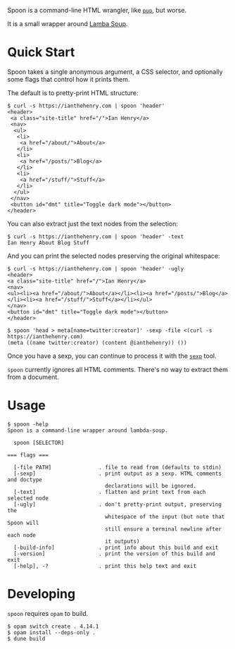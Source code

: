 Spoon is a command-line HTML wrangler, like [`pup`](https://github.com/ericchiang/pup), but worse.

It is a small wrapper around [Lamba Soup](https://github.com/aantron/lambdasoup).

# Quick Start

Spoon takes a single anonymous argument, a CSS selector, and optionally some flags that control how it prints them.

The default is to pretty-print HTML structure:

```
$ curl -s https://ianthehenry.com | spoon 'header'
<header>
 <a class="site-title" href="/">Ian Henry</a>
 <nav>
  <ul>
   <li>
    <a href="/about/">About</a>
   </li>
   <li>
    <a href="/posts/">Blog</a>
   </li>
   <li>
    <a href="/stuff/">Stuff</a>
   </li>
  </ul>
 </nav>
 <button id="dmt" title="Toggle dark mode"></button>
</header>
```

You can also extract just the text nodes from the selection:

```
$ curl -s https://ianthehenry.com | spoon 'header' -text
Ian Henry About Blog Stuff
```

And you can print the selected nodes preserving the original whitespace:

```
$ curl -s https://ianthehenry.com | spoon 'header' -ugly
<header>
<a class="site-title" href="/">Ian Henry</a>
<nav>
<ul><li><a href="/about/">About</a></li><li><a href="/posts/">Blog</a></li><li><a href="/stuff/">Stuff</a></li></ul>
</nav>
<button id="dmt" title="Toggle dark mode"></button>
</header>
```

```
$ spoon 'head > meta[name=twitter:creator]' -sexp -file <(curl -s https://ianthehenry.com)
(meta ((name twitter:creator) (content @ianthehenry)) ())
```

Once you have a sexp, you can continue to process it with the [`sexp`](https://github.com/janestreet/sexp) tool.

`spoon` currently ignores all HTML comments. There's no way to extract them from a document.

# Usage

```
$ spoon -help
Spoon is a command-line wrapper around lambda-soup.

  spoon [SELECTOR]

=== flags ===

  [-file PATH]               . file to read from (defaults to stdin)
  [-sexp]                    . print output as a sexp. HTML comments and doctype
                               declarations will be ignored.
  [-text]                    . flatten and print text from each selected node
  [-ugly]                    . don't pretty-print output, preserving the
                               whitespace of the input (but note that Spoon will
                               still ensure a terminal newline after each node
                               it outputs)
  [-build-info]              . print info about this build and exit
  [-version]                 . print the version of this build and exit
  [-help], -?                . print this help text and exit
```

# Developing

`spoon` requires `opam` to build.

```
$ opam switch create . 4.14.1
$ opam install --deps-only .
$ dune build
```
